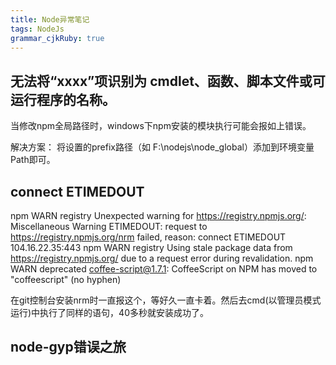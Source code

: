```yaml
---
title: Node异常笔记
tags: NodeJs
grammar_cjkRuby: true
---
```



## 无法将“xxxx”项识别为 cmdlet、函数、脚本文件或可运行程序的名称。
当修改npm全局路径时，windows下npm安装的模块执行可能会报如上错误。

解决方案： 将设置的prefix路径（如 F:\nodejs\node_global）添加到环境变量Path即可。

## connect ETIMEDOUT
npm WARN registry Unexpected warning for https://registry.npmjs.org/: Miscellaneous Warning ETIMEDOUT: request to https://registry.npmjs.org/nrm failed, reason: connect ETIMEDOUT 104.16.22.35:443
npm WARN registry Using stale package data from https://registry.npmjs.org/ due to a request error during revalidation.
npm WARN deprecated coffee-script@1.7.1: CoffeeScript on NPM has moved to "coffeescript" (no hyphen)

在git控制台安装nrm时一直报这个，等好久一直卡着。然后去cmd(以管理员模式运行)中执行了同样的语句，40多秒就安装成功了。

## node-gyp错误之旅